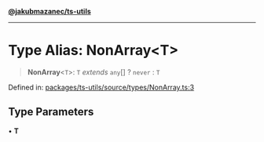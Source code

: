 [**@jakubmazanec/ts-utils**](../README.md)

---

# Type Alias: NonArray\<T\>

> **NonArray**\<`T`\>: `T` _extends_ `any`[] ? `never` : `T`

Defined in:
[packages/ts-utils/source/types/NonArray.ts:3](https://github.com/jakubmazanec/tools/blob/40ba1fb8bbde716fbe797d7886fffe14521e098a/packages/ts-utils/source/types/NonArray.ts#L3)

## Type Parameters

• **T**
